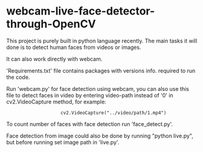 # webcam-live-face-detector-through-OpenCV
This project is purely built in python language recently. The main tasks it will done is to detect human faces from videos or images.

It can also work directly with webcam.

'Requirements.txt' file contains packages with versions info. required to run the code.

Run 'webcam.py' for face detection using webcam, you can also use this file to detect faces in video by entering video-path instead of '0' in cv2.VideoCapture method, for example:

						cv2.VideoCapture("../video/path/1.mp4")
							
To count number of faces with face detection run 'face_detect.py'.

Face detection from image could also be done by running "python live.py", but before running set image path in 'live.py'.
